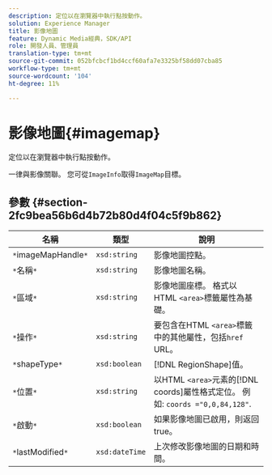 ```yaml
---
description: 定位以在瀏覽器中執行點按動作。
solution: Experience Manager
title: 影像地圖
feature: Dynamic Media經典，SDK/API
role: 開發人員、管理員
translation-type: tm+mt
source-git-commit: 052bfcbcf1bd4ccf60afa7e3325bf58dd07cba85
workflow-type: tm+mt
source-wordcount: '104'
ht-degree: 11%

---
```



# 影像地圖{#imagemap}

定位以在瀏覽器中執行點按動作。

一律與影像關聯。 您可從`ImageInfo`取得`ImageMap`目標。

## 參數 {#section-2fc9bea56b6d4b72b80d4f04c5f9b862}

| 名稱 | 類型 | 說明 |
|---|---|---|
| `*`imageMapHandle`*` | `xsd:string` | 影像地圖控點。 |
| `*`名稱`*` | `xsd:string` | 影像地圖名稱。 |
| `*`區域`*` | `xsd:string` | 影像地圖座標。 格式以HTML `<area>`標籤屬性為基礎。 |
| `*`操作`*` | `xsd:string` | 要包含在HTML `<area>`標籤中的其他屬性，包括`href` URL。 |
| `*`shapeType`*` | `xsd:boolean` | [!DNL RegionShape]值。 |
| `*`位置`*` | `xsd:string` | 以HTML `<area>`元素的[!DNL coords]屬性格式定位。 例如: `coords ="0,0,84,128"`. |
| `*`啟動`*` | `xsd:boolean` | 如果影像地圖已啟用，則返回true。 |
| `*`lastModified`*` | `xsd:dateTime` | 上次修改影像地圖的日期和時間。 |

